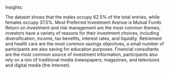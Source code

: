 Insights:

The dataset shows that the males occupy 62.5% of the total entries, while females occupy 37.5%.
Most Preferred Investment Avenue is Mutual Funds
Return on investment and risk management are the most common themes,
investors have a variety of reasons for their investment choices, including diversification, income, tax benefits, interest rates, and liquidity.
Retirement and health care are the most common savings objectives, a small number of participants are also saving for education purposes.
Financial consultants are the most common source of investment information, participants also rely on a mix of traditional media (newspapers, magazines, and television) and digital media (the Internet).

